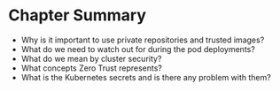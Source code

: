 # Chapter Summary

* Why is it important to use private repositories and trusted images?
* What do we need to watch out for during the pod deployments?
* What do we mean by cluster security?
* What concepts Zero Trust represents?
* What is the Kubernetes secrets and is there any problem with them?
